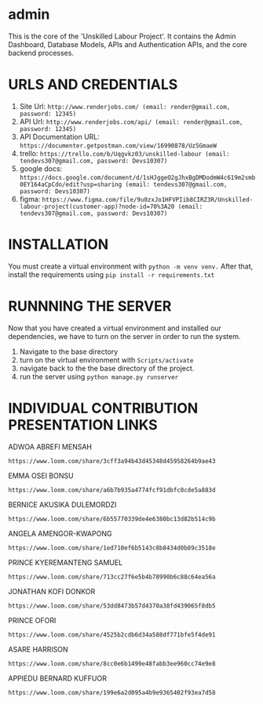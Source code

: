 # admin
This is the core of the 'Unskilled Labour Project'.
It contains the Admin Dashboard, Database Models, APIs and Authentication APIs, and the core backend processes.

# URLS AND CREDENTIALS
1. Site Url: ```http://www.renderjobs.com/ (email: render@gmail.com, password: 12345)```
2. API Url: ```http://www.renderjobs.com/api/ (email: render@gmail.com, password: 12345)```
3. API Documentation URL:  ```https://documenter.getpostman.com/view/16990878/Uz5GmaeW```
4. trello: ```https://trello.com/b/Uqgvkz03/unskilled-labour (email: tendevs307@gmail.com, password: Devs10307)```
5. google docs: ```https://docs.google.com/document/d/1sHJggeO2gJhxBgDMDodmW4c619m2smb0EY164aCpCdo/edit?usp=sharing (email: tendevs307@gmail.com, password: Devs10307)```
6. figma: ```https://www.figma.com/file/9u0zxJo1HFVPIib8CIRZ3R/Unskilled-labour-project(customer-app)?node-id=70%3A20 (email: tendevs307@gmail.com, password: Devs10307)```

# INSTALLATION
You must create a virtual environment with ```python -m venv venv.```
After that, install the requirements using ```pip install -r requirements.txt```

# RUNNNING THE SERVER
Now that you have created a virtual environment and installed our dependencies, we have to turn on the server in order to run the system.
1. Navigate to the base directory
2. turn on the virtual environment with ```Scripts/activate```
3. navigate back to the the base directory of the project.
4. run the server using ```python manage.py runserver```

# INDIVIDUAL CONTRIBUTION PRESENTATION LINKS
ADWOA ABREFI MENSAH
```
https://www.loom.com/share/3cff3a94b43d45348d45958264b9ae43

```
EMMA OSEI BONSU
```
https://www.loom.com/share/a6b7b935a4774fcf91dbfc0cde5a883d
```

BERNICE AKUSIKA DULEMORDZI
```
https://www.loom.com/share/6b55770339de4e6380bc13d82b514c9b
```

ANGELA AMENGOR-KWAPONG
```
https://www.loom.com/share/1ed710ef6b5143c8b8434d0b89c3518e
```

PRINCE KYEREMANTENG SAMUEL
```
https://www.loom.com/share/713cc27f6e5b4b78990b6c88c64ea56a
```

JONATHAN KOFI DONKOR
```
https://www.loom.com/share/53dd8473b57d4370a38fd439065f8db5
```

PRINCE OFORI
```
https://www.loom.com/share/4525b2cdb6d34a588df771bfe5f4de91
```

ASARE HARRISON
```
https://www.loom.com/share/8cc0e6b1499e48fabb3ee960cc74e9e8
```

APPIEDU BERNARD KUFFUOR
```
https://www.loom.com/share/199e6a2d095a4b9e9365402f93ea7d58
```
